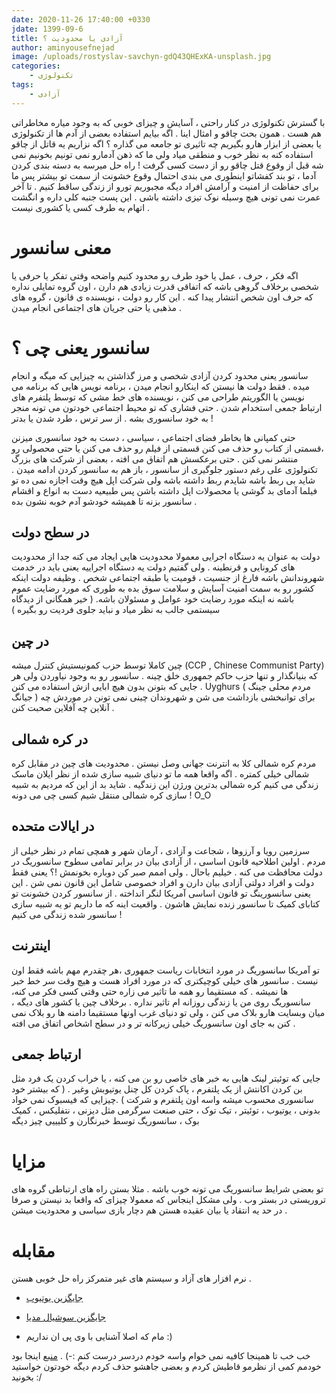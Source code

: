 ```yaml
---
date: 2020-11-26 17:40:00 +0330
jdate: 1399-09-6
title: آزادی یا محدودیت ؟
author: aminyousefnejad
image: /uploads/rostyslav-savchyn-gdQ43QHExKA-unsplash.jpg
categories:
    - تکنولوژی
tags:
    - آزادی
---
```


با گسترش تکنولوژی در کنار راحتی ، آسایش  و چیزای خوبی که به وجود میاره مخاطراتی هم هست . همون بحث چاقو و امثال اینا . اگه بیایم استفاده بعضی از آدم ها از تکنولوژی یا بعضی از ابزار هارو بگیریم چه تاثیری تو جامعه می گذاره ؟ اگه نزاریم یه قاتل از چاقو استفاده کنه به نظر خوب و منطقی میاد ولی ما که ذهن آدمارو نمی تونیم بخونیم نمی شه قبل از وقوع قتل چاقو رو از دست کسی گرفت ! راه حل میرسه به دسته بندی کردن آدما ، تو بند کفشاتو اینطوری می بندی احتمال وقوع خشونت از سمت تو بیشتر پس ما برای حفاظت از امنیت و آرامش افراد دیگه مجبوریم تورو از زندگی ساقط کنیم . تا آخر عمرت نمی تونی هیچ وسیله نوک تیزی داشته باشی . این پست جنبه کلی داره و انگشت اتهام به طرف کسی یا کشوری نیست .

<div id="read-more"></div>

# معنی سانسور 

اگه فکر ،‌ حرف ، عمل یا خود طرف رو محدود کنیم واضحه وقتی تفکر یا حرفی یا شخصی برخلاف گروهی باشه که اتفاقی قدرت زیادی هم دارن ، اون گروه تمایلی نداره که حرف اون شخص انتشار پیدا کنه . این کار رو دولت ، نویسنده ی قانون ، گروه های مذهبی یا حتی جریان های اجتماعی انجام میدن . 

# سانسور یعنی چی ؟

سانسور یعنی محدود کردن آزادی شخصی و مرز گذاشتن به چیزایی که میگه و انجام میده . فقط دولت ها نیستن که اینکارو انجام میدن ، برنامه نویس هایی که برنامه می نویسن یا الگوریتم طراحی می کنن ، نویسنده های خط مشی که توسط پلتفرم های ارتباط جمعی استخدام شدن . حتی فشاری که تو محیط اجتماعی خودتون می تونه منجر به خود سانسوری بشه . از سر ترس ، طرد شدن یا بدتر ! 

حتی کمپانی ها بخاطر فضای اجتماعی ، سیاسی ، دست به خود سانسوری میزنن ،‌قسمتی از کتاب رو حذف می کنن قسمتی از فیلم رو حذف می کنن یا حتی محصولی رو منتشر نمی کنن . حتی برعکسش هم اتفاق می افته ، بعضی از شرکت های بزرگ تکنولوژی علی رغم دستور جلوگیری از سانسور ، باز هم به سانسور کردن ادامه میدن . شاید بی ربط باشه شایدم ربط داشته باشه ولی شرکت اپل هیچ وقت اجازه نمی ده تو فیلما آدمای بد گوشی یا محصولات اپل داشته باشن پس طبیعیه دست به انواع و اقشام سانسور بزنه تا همیشه خودشو آدم خوبه نشون بده . 

## در سطح دولت 

دولت به عنوان یه دستگاه اجرایی معمولا محدودیت هایی ایجاد می کنه جدا از محدودیت های کرونایی و قرنطینه . ولی گفتیم دولت یه دستگاه اجراییه یعنی باید در خدمت شهروندانش باشه فارغ از جنسیت ،‌ قومیت یا طبقه اجتماعی شخص . وظیفه دولت اینکه کشور رو به سمت امنیت آسایش و سلامت سوق بده به طوری که مورد رضایت عموم باشه نه اینکه مورد رضایت خود عوامل و مسئولان باشه.  ( خیر همگانی از دیدگاه سیستمی جالب به نظر میاد و نباید جلوی فردیت رو بگیره  )

## در چین 

چین کاملا توسط حزب کمونیستیش کنترل میشه (CCP , Chinese Communist Party) که بنیانگذار و تنها حزب حاکم جمهوری خلق چینه . سانسور رو  به وجود نیاوردن ولی هر جایی که بتونن بدون هیچ ابایی ازش استفاده می کنن . Uyghurs ( مردم محلی جینگ جیانگ ) برای توانبخشی بازداشت می شن و شهروندان چینی نمی تونن در موردش چه آنلاین چه آفلاین صحبت کنن . 

##  در کره شمالی 

مردم کره شمالی کلا به انترنت جهانی وصل نیستن . محدودیت های چین در مقابل کره شمالی خیلی کمتره . اگه واقعا همه ما تو  دنیای شبیه سازی شده از نظر ایلان ماسک زندگی می کنیم کره شمالی بدترین ورژن این زندگیه . شاید بد از این که مردیم به شبیه سازی کره شمالی منتقل شیم کسی چی می دونه ! O_O

##  در ایالات متحده

سرزمین رویا و آرزوها ، شجاعت و آزادی ، آرمان شهر و همچی تمام در نظر خیلی از مردم .  اولین اطلاحیه قانون اساسی ، از آزادی بیان در برابر تمامی سطوح سانسوریگ در دولت محافظت می کنه . خیلیم باحال . ولی اممم صبر کن دوباره بخونمش !؟ یعنی فقط دولت و افراد دولتی آزادی بیان دارن و افراد خصوصی شامل این قانون نمی شن . این یعنی سانسورینگ تو قانون اساسی آمریکا لنگر انداخته . از سانسور کردن خشونت تو کتابای کمیک تا سانسور زنده نمایش هاشون . واقعیت اینه که ما داریم تو یه شبیه سازی سانسور شده زندگی می کنیم ! 

## اینترنت

تو آمریکا سانسوریگ در مورد انتخابات ریاست جمهوری ،‌هر چقدرم مهم باشه فقط اون نیست . سانسور های خیلی کوچیکتری که در مورد افراد هست و هیچ وقت سر خط خبر ها نمیشه . که مستقیما رو همه ما تاثیر می زاره حتی وقتی کسی فکر می کنه، سانسوریگ روی من یا زندگی روزانه ام تاثیر نداره . برخلاف چین یا کشور های دیگه ، میان وبسایت هارو بلاک می کنن ، ولی تو دنیای غرب اونها مستقیما دامنه ها رو بلاک نمی کنن به جای اون سانسوریگ خیلی زیرکانه تر و در سطح اشخاص اتفاق می افته . 

## ارتباط جمعی 

جایی که توئیتر لینک هایی به خبر های خاصی رو بن می کنه ،  یا خراب کردن یک فرد مثل بن کردن اکانتش از یک پلتفرم ،‌ پاک کردن کل چنل یوتیوبش وغیر  . ( که بیشتر خود سانسوری محسوب میشه واسه اون پلتفرم و شرکت ) .چیزایی که فیسبوک نمی خواد بدونی ، یوتیوب ، توئیتر ، تیک توک ، حتی صنعت سرگرمی مثل دیزنی ، نتفلیکس ، کمیک بوک ، سانسوریگ توسط خبرنگارن و کلیییی چیز دیگه 

# مزایا

تو بعضی شرایط سانسوریگ می تونه خوب باشه . مثلا بستن راه های ارتباطی گروه های تروریستی در بستر وب . ولی مشکل اینجاس که معمولا چیزای که واقعا بد نیستن و صرفا در حد یه انتقاد یا بیان عقیده هستن هم دچار بازی سیاسی و محدودیت میشن . 

# مقابله 

نرم افزار های آزاد  و سیستم های غیر متمرکز راه حل خوبی هستن . 

- [جایگزین یوتیوب](https://blockonomi.com/youtube-alternative/?ref=hackernoon.com)

- [جایگزین سوشیال مدیا ](https://den.social/?ref=hackernoon.com)

- مام که اصلا آشنایی با وی پی ان نداریم :)

  

خب خب تا همینجا کافیه نمی خوام واسه خودم دردسر درست کنم :-) .  [منبع](https://hackernoon.com/you-censor-one-of-us-you-censor-us-all-lh1t3zru) اینجا بود خودمم کمی از نظرمو قاطیش کردم و بعضی جاهشو حذف کردم دیگه خودتون خواستید بخونید :/

